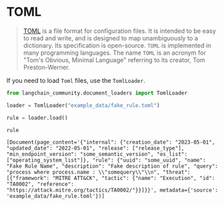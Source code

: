 # TOML

>[TOML](https://en.wikipedia.org/wiki/TOML) is a file format for configuration files. It is intended to be easy to read and write, and is designed to map unambiguously to a dictionary. Its specification is open-source. `TOML` is implemented in many programming languages. The name `TOML` is an acronym for "Tom's Obvious, Minimal Language" referring to its creator, Tom Preston-Werner.

If you need to load `Toml` files, use the `TomlLoader`.


```python
from langchain_community.document_loaders import TomlLoader
```


```python
loader = TomlLoader("example_data/fake_rule.toml")
```


```python
rule = loader.load()
```


```python
rule
```



```output
[Document(page_content='{"internal": {"creation_date": "2023-05-01", "updated_date": "2022-05-01", "release": ["release_type"], "min_endpoint_version": "some_semantic_version", "os_list": ["operating_system_list"]}, "rule": {"uuid": "some_uuid", "name": "Fake Rule Name", "description": "Fake description of rule", "query": "process where process.name : \\"somequery\\"\\n", "threat": [{"framework": "MITRE ATT&CK", "tactic": {"name": "Execution", "id": "TA0002", "reference": "https://attack.mitre.org/tactics/TA0002/"}}]}}', metadata={'source': 'example_data/fake_rule.toml'})]
```



```python

```
